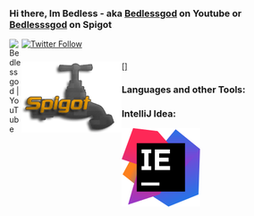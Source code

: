 ### Hi there, Im Bedless - aka [Bedlessgod][youtube] on Youtube or [Bedlesssgod][spigot] on Spigot

[<img align="left" alt="Bedlessgod | YouTube" width="22px" src="https://cdn.jsdelivr.net/npm/simple-icons@v3/icons/youtube.svg" />][youtube]

[![Twitter Follow](https://img.shields.io/twitter/follow/Bedlesssgod?color=1DA1F2&logo=twitter&style=for-the-badge)](https://twitter.com/intent/follow?original_referer=https%3A%2F%2Fgithub.com%2FBedlesssgod&screen_name=Bedlesssgod)
### 
###
###
<a href="https://www.spigotmc.org/resources/authors/bedlesssgod.1144926/">
[<img align="left" alt="spigot.com" redirect="" width="179px" height="127px" src="./spigot.png" />]
</a>

###
###
###
### Languages and other Tools:
### IntelliJ Idea:
<b href="https://www.jetbrains.com/">
<img align="" alt="jetbrains.com" src="./idea.svg" />
</b>

[youtube]: https://www.youtube.com/channel/UCf4GeEdUXZQsGjN5XBgdm-Q
[spigot]: https://www.spigotmc.org/resources/authors/bedlesssgod.1144926/
[Download]: https://www.jetbrains.com/